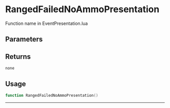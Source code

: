 # RangedFailedNoAmmoPresentation
Function name in EventPresentation.lua
## Parameters

## Returns
`none`
## Usage
```lua
function RangedFailedNoAmmoPresentation()
```
---
